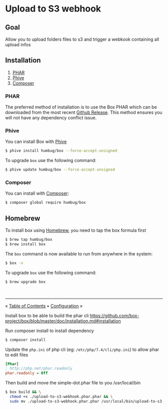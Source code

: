 # Upload to S3 webhook

## Goal
Allow you to upload folders files to s3 and trigger a webkook containing all upload infos


## Installation

1. [PHAR](#phar)
1. [Phive](#phive)
1. [Composer](#composer)
### PHAR

The preferred method of installation is to use the Box PHAR which can be downloaded from the most recent
[Github Release][releases]. This method ensures you will not have any dependency conflict issue.


### Phive

You can install Box with [Phive][phive]

```bash
$ phive install humbug/box --force-accept-unsigned
```

To upgrade `box` use the following command:

```bash
$ phive update humbug/box --force-accept-unsigned
```


### Composer

You can install with [Composer][composer]:

```bash
$ composer global require humbug/box
```

## Homebrew

To install box using [Homebrew](https://brew.sh), you need to tap the box formula first

```bash
$ brew tap humbug/box
$ brew install box
```

The `box` command is now available to run from anywhere in the system:

```bash
$ box -v
```

To upgrade `box` use the following command:

```bash
$ brew upgrade box
```

<br />
<hr />

« [Table of Contents](../README.md#table-of-contents) • [Configuration](configuration.md#configuration) »


[releases]: https://github.com/humbug/box/releases
[composer]: https://getcomposer.org
[bamarni/composer-bin-plugin]: https://github.com/bamarni/composer-bin-plugin
[phive]: https://github.com/phar-io/phive

Install box to be able to build the phar cli https://github.com/box-project/box/blob/master/doc/installation.md#installation

Run composer install to install dependency
```bash
$ composer install
```

Update the `php.ini` of php cli (eg: `/etc/php/7.4/cli/php.ini`) to allow phar to edit files
```ini
[Phar]
; http://php.net/phar.readonly
phar.readonly = Off
```

Then build and move the simple-dot.phar file to you /usr/local/bin
```bash
$ box build && \
  chmod +x ./upload-to-s3-webhook.phar.phar && \
  sudo mv ./upload-to-s3-webhook.phar.phar /usr/local/bin/upload-to-s3-webhook.phar
```